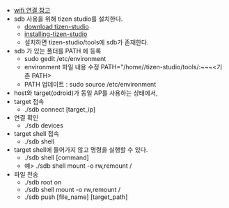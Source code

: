 * [wifi 연결 참고](https://github.com/kosslab-kr/Tizen-NN-Runtime/blob/master/docs/how_to_connect_wifi.md)
* sdb 사용을 위해 tizen studio를 설치한다.
  * [download tizen-studio](https://developer.tizen.org/development/tizen-studio/download)
  * [installing-tizen-studio](https://developer.tizen.org/development/tizen-studio/download/installing-tizen-studio)
  * 설치하면 tizen-studio/tools에 sdb가 존재한다.
* sdb 가 있는 폴더를 PATH 에 등록
  * sudo gedit /etc/environment
  * environment 파일 내용 수정
    PATH="/home/<ID>/tizen-studio/tools/:~~~<기존 PATH>
  * PATH 업데이트 : sudo source /etc/environment
* host와 target(odroid)가 동일 AP를 사용하는 상태에서,
* target 접속
  * ./sdb connect [target_ip]
* 연결 확인
  * ./sdb devices
* target shell 접속
  * ./sdb shell
* target shell에 들어가지 않고 명령을 실행할 수 있다.
  * ./sdb shell [command]
  * 예> ./sdb shell mount -o rw,remount /
* 파일 전송
  * ./sdb root on
  * ./sdb shell mount -o rw,remount /
  * ./sdb push [file_name] [target_path]
